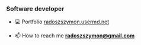 <h3>Software developer</h3>

- 💻 Portfolio [radoszszymon.usermd.net](https://www.radoszszymon.usermd.net/en)

- 📫 How to reach me **radoszszymon@gmail.com**
